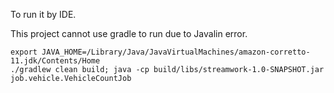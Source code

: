 To run it by IDE.

This project cannot use gradle to run due to Javalin error.

```shell
export JAVA_HOME=/Library/Java/JavaVirtualMachines/amazon-corretto-11.jdk/Contents/Home
./gradlew clean build; java -cp build/libs/streamwork-1.0-SNAPSHOT.jar job.vehicle.VehicleCountJob
```